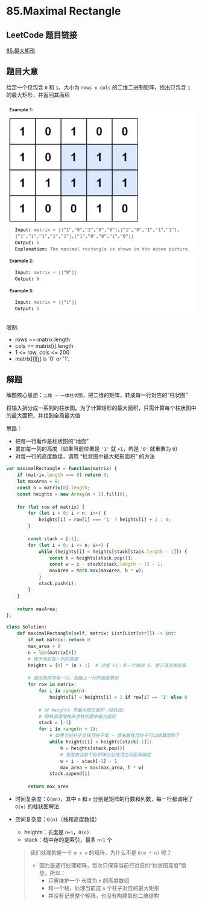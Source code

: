 # 85.Maximal Rectangle

## LeetCode 题目链接

[85.最大矩形](https://leetcode.cn/problems/maximal-rectangle/)

## 题目大意

给定一个仅包含 `0` 和 `1`、大小为 `rows x cols` 的二维二进制矩阵，找出只包含 `1` 的最大矩形，并返回其面积

![alt text](https://github.com/donnapersonal/picx-images-hosting/raw/master/image.2321baa8l5.webp)

限制:
- rows == matrix.length
- cols == matrix[i].length
- 1 <= row, cols <= 200
- matrix[i][j] is '0' or '1'.

## 解题

解题核心思想：`二维 → 一维柱状图`，把二维的矩阵，转成每一行对应的“柱状图”

将输入拆分成一系列的柱状图。为了计算矩形的最大面积，只需计算每个柱状图中的最大面积，并找到全局最大值

思路：
- 把每一行看作是柱状图的“地面”
- 累加每一列的高度（如果当前位置是 `'1'` 就 `+1`，若是 `'0'` 就重置为 `0`）
- 对每一行的高度数组，调用 “柱状图中最大矩形面积” 的方法

```js
var maximalRectangle = function(matrix) {
    if (matrix.length === 0) return 0;
    let maxArea = 0;
    const n = matrix[0].length;
    const heights = new Array(n + 1).fill(0);
    
    for (let row of matrix) {
        for (let i = 0; i < n; i++) {
            heights[i] = row[i] === '1' ? heights[i] + 1 : 0;
        }

        const stack = [-1];
        for (let i = 0; i <= n; i++) {
            while (heights[i] < heights[stack[stack.length - 1]]) {
                const h = heights[stack.pop()];
                const w = i - stack[stack.length - 1] - 1;
                maxArea = Math.max(maxArea, h * w);
            }
            stack.push(i);
        }
    }

    return maxArea;
};
```
```python
class Solution:
    def maximalRectangle(self, matrix: List[List[str]]) -> int:
        if not matrix: return 0
        max_area = 0
        n = len(matrix[0])
        # 表示当前每一列的高度
        heights = [0] * (n + 1)  # 注意 +1：多一个哨兵 0，便于清空栈结算 

        # 遍历矩阵的每一行，根据上一行的高度累加
        for row in matrix:
            for i in range(n):
                heights[i] = heights[i] + 1 if row[i] == '1' else 0

            # 对 heights 求最大矩形面积（柱状图）
            # 用单调递增栈来求柱状图中最大面积
            stack = [-1]  
            for i in range(n + 1):
                # 如果当前柱子比栈顶柱子低 → 意味着栈顶柱子可以结算面积了
                while heights[i] < heights[stack[-1]]:
                    h = heights[stack.pop()]
                    # 宽度由当前下标和弹出后栈顶之间距离确定
                    w = i - stack[-1] - 1
                    max_area = max(max_area, h * w)
                stack.append(i)

        return max_area
```

- 时间复杂度：`O(mn)`，其中 `m` 和 `n` 分别是矩阵的行数和列数，每一行都调用了 `O(n)` 的柱状图解法
- 空间复杂度：`O(n)`（栈和高度数组）
  - heights：长度是 `n+1`，`O(n)`
  - stack：栈中存的是索引，最多 `n+1` 个
  
  > 我们处理的是一个 `m x n` 的矩阵，为什么不是 `O(m * n)` 呢？
  > - 因为是逐行处理矩阵，每次只保存当前行对应的“柱状图高度”信息，所以：
  >   - 只需维护一个 长度为 `n` 的高度数组
  >   - 和一个栈，处理当前这 `n` 个柱子对应的最大矩形
  >   - 并没有记录整个矩阵，也没有构建其他二维结构